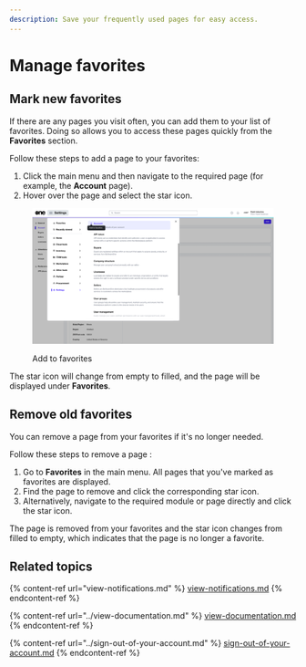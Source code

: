 ```yaml
---
description: Save your frequently used pages for easy access.
---
```


# Manage favorites

## Mark new favorites

If there are any pages you visit often, you can add them to your list of favorites. Doing so allows you to access these pages quickly from the **Favorites** section.

Follow these steps to add a page to your favorites:

1. Click the main menu and then navigate to the required page (for example, the **Account** page).
2. Hover over the page and select the star icon.&#x20;

<figure><img src="../../.gitbook/assets/image (426).png" alt=""><figcaption><p>Add to favorites</p></figcaption></figure>

The star icon will change from empty to filled, and the page will be displayed under **Favorites**.

## Remove old favorites

You can remove a page from your favorites if it's no longer needed.

Follow these steps to remove a page :

1. Go to **Favorites** in the main menu. All pages that you've marked as favorites are displayed.&#x20;
2. Find the page to remove and click the corresponding star icon.&#x20;
3. Alternatively, navigate to the required module or page directly and click the star icon.&#x20;

The page is removed from your favorites and the star icon changes from filled to empty, which indicates that the page is no longer a favorite.&#x20;

## Related topics

{% content-ref url="view-notifications.md" %}
[view-notifications.md](view-notifications.md)
{% endcontent-ref %}

{% content-ref url="../view-documentation.md" %}
[view-documentation.md](../view-documentation.md)
{% endcontent-ref %}

{% content-ref url="../sign-out-of-your-account.md" %}
[sign-out-of-your-account.md](../sign-out-of-your-account.md)
{% endcontent-ref %}
